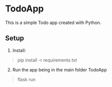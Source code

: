 # TodoApp

This is a simple Todo app created with Python.

## Setup

1. Install:

> pip install -r requirements.txt


2. Run the app being in the main folder TodoApp
 
> flask run
